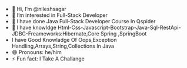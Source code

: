 - 👋 Hi, I’m @nileshsagar
- 👀 I’m interested in Full-Stack Developer
- 🌱 I have done Java Full-Stack Developer Course In Qspider
- 💞️ I have knowldge Html-Css-Javascript-Bootstrap-Java-Sql-RestApi-JDBC-Freameworks:Hibernate,Core Spring ,SpringBoot
-   I have Good Knowladge Of Oops,Exception Handling,Arrays,String,Collections In Java
- 😄 Pronouns: he/him
- ⚡ Fun fact: I Take A Challange 

<!---
nileshsagar/nileshsagar is a ✨ special ✨ repository because its `README.md` (this file) appears on your GitHub profile.
You can click the Preview link to take a look at your changes.
--->
